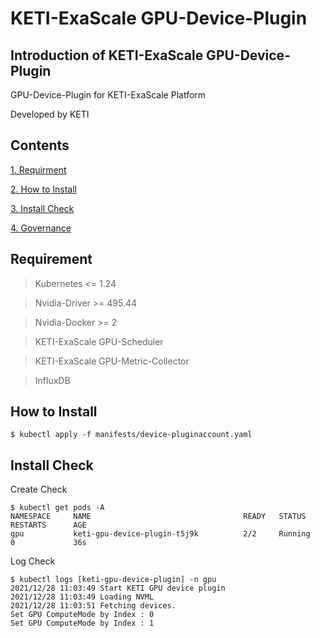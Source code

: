 # KETI-ExaScale GPU-Device-Plugin
## Introduction of KETI-ExaScale GPU-Device-Plugin
GPU-Device-Plugin for KETI-ExaScale Platform

Developed by KETI
## Contents
[1. Requirment](#requirement)

[2. How to Install](#how-to-install)

[3. Install Check](#install-check)

[4. Governance](#governance)
## Requirement
> Kubernetes <= 1.24

> Nvidia-Driver >= 495.44

> Nvidia-Docker >= 2

> KETI-ExaScale GPU-Scheduler

> KETI-ExaScale GPU-Metric-Collector

> InfluxDB
## How to Install
    $ kubectl apply -f manifests/device-pluginaccount.yaml
## Install Check
Create Check

    $ kubectl get pods -A
    NAMESPACE     NAME                                  READY   STATUS      RESTARTS      AGE
    gpu           keti-gpu-device-plugin-t5j9k          2/2     Running     0             36s
Log Check

    $ kubectl logs [keti-gpu-device-plugin] -n gpu
    2021/12/28 11:03:49 Start KETI GPU device plugin
    2021/12/28 11:03:49 Loading NVML
    2021/12/28 11:03:51 Fetching devices.
    Set GPU ComputeMode by Index : 0
    Set GPU ComputeMode by Index : 1
